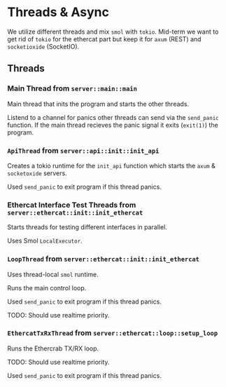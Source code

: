 # Threads & Async
We utilize different threads and mix `smol` with `tokio`.
Mid-term we want to get rid of `tokio` for the ethercat part but keep it for `axum` (REST) and `socketioxide` (SocketIO).

## Threads
### Main Thread from `server::main::main`

Main thread that inits the program and starts the other threads.

Listend to a channel for panics other threads can send via the `send_panic` function.
If the main thread recieves the panic signal it exits (`exit(1)`) the program.

### `ApiThread` from `server::api::init::init_api`
Creates a tokio runtime for the `init_api` function which starts the `axum` & `socketoxide` servers.

Used `send_panic` to exit program if this thread panics.

### Ethercat Interface Test Threads from `server::ethercat::init::init_ethercat`  
Starts threads for testing different interfaces in parallel.

Uses Smol `LocalExecutor`.

### `LoopThread` from `server::ethercat::init::init_ethercat`
Uses thread-local `smol` runtime.

Runs the main control loop.

Used `send_panic` to exit program if this thread panics.

TODO: Should use realtime priority.

### `EthercatTxRxThread` from `server::ethercat::loop::setup_loop`
Runs the Ethercrab TX/RX loop.

TODO: Should use realtime priority.

Used `send_panic` to exit program if this thread panics.